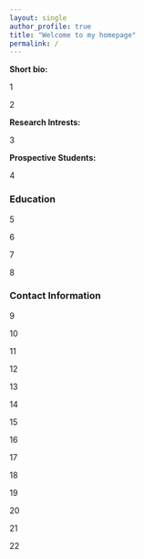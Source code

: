 ```yaml
---
layout: single
author_profile: true
title: "Welcome to my homepage"
permalink: /
---
```


**Short bio:**

1

2

**Research Intrests:**

3

**Prospective Students:** 

4

### Education

5

6

7

8

### Contact Information 

9

10

11

12

13

14

15 

16
 
17 

18 

19 

20

21

22
